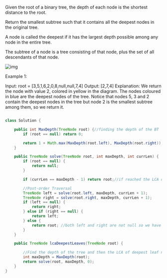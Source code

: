 Given the root of a binary tree, the depth of each node is the shortest distance to the root.

Return the smallest subtree such that it contains all the deepest nodes in the original tree.

A node is called the deepest if it has the largest depth possible among any node in the entire tree.

The subtree of a node is a tree consisting of that node, plus the set of all descendants of that node.


![img](https://s3-lc-upload.s3.amazonaws.com/uploads/2018/07/01/sketch1.png)
 

Example 1:


Input: root = [3,5,1,6,2,0,8,null,null,7,4]
Output: [2,7,4]
Explanation: We return the node with value 2, colored in yellow in the diagram.
The nodes coloured in blue are the deepest nodes of the tree.
Notice that nodes 5, 3 and 2 contain the deepest nodes in the tree but node 2 is the smallest subtree among them, so we return it.

```java

class Solution {

    public int MaxDepth(TreeNode root) {//finding the depth of the BT
        if (root == null) return 0;

        return 1 + Math.max(MaxDepth(root.left), MaxDepth(root.right));
    }

    public TreeNode solve(TreeNode root, int maxDepth, int currLen) {
        if (root == null) {
            return null;
        }

        if (currLen == maxDepth - 1) return root;//if reached the LCA of deepest leaf 

        //Post-order Traversal
        TreeNode left = solve(root.left, maxDepth, currLen + 1);
        TreeNode right = solve(root.right, maxDepth, currLen + 1);
        if (left == null) {
            return right;
        } else if (right == null) {
            return left;
        } else {
            return root; //both left and right are not null so we have found the answer
        }
    }

    public TreeNode lcaDeepestLeaves(TreeNode root) {

        //Find the depth of the tree and then the LCA of deepest leaf node would be at 'depth-1'
        int maxDepth = MaxDepth(root);
        return solve(root, maxDepth, 0);
    }
}

```
